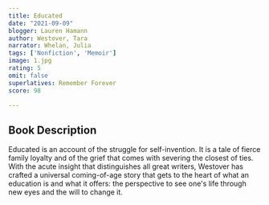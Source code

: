 ```yaml
---
title: Educated
date: "2021-09-09"
blogger: Lauren Hamann
author: Westover, Tara
narrator: Whelan, Julia
tags: ['Nonfiction', 'Memoir']
image: 1.jpg
rating: 5
omit: false
superlatives: Remember Forever 
score: 98

---
```




## Book Description

Educated is an account of the struggle for self-invention. It is a tale of fierce family loyalty and of the grief that comes with severing the closest of ties. With the acute insight that distinguishes all great writers, Westover has crafted a universal coming-of-age story that gets to the heart of what an education is and what it offers: the perspective to see one's life through new eyes and the will to change it.